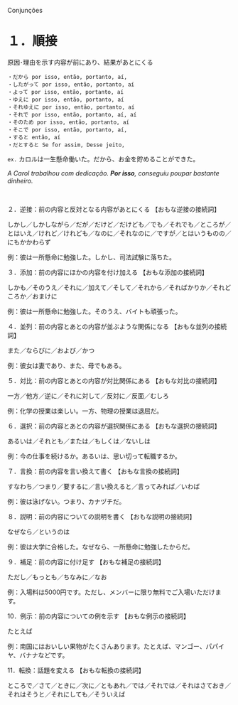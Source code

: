 Conjunções

# １．順接
原因･理由を示す内容が前にあり、結果があとにくる

```
・だから por isso, então, portanto, aí, 
・したがって por isso, então, portanto, aí
・よって por isso, então, portanto, aí
・ゆえに por isso, então, portanto, aí
・それゆえに por isso, então, portanto, aí
・それで por isso, então, portanto, aí, aí
・そのため por isso, então, portanto, aí
・そこで por isso, então, portanto, aí, 
・すると então, aí
・だとすると Se for assim, Desse jeito,  
```

`ex.` カロルは一生懸命働いた。だから、お金を貯めることができた。

*A Carol trabalhou com dedicação. **Por isso**, conseguiu poupar bastante dinheiro.*

<br>


２．逆接：前の内容と反対となる内容があとにくる
【おもな逆接の接続詞】

しかし／しかしながら／だが／だけど／だけども／でも／それでも／ところが／とはいえ／けれど／けれども／なのに／それなのに／ですが／とはいうものの／にもかかわらず

例：彼は一所懸命に勉強した。しかし、司法試験に落ちた。

３．添加：前の内容にほかの内容を付け加える
【おもな添加の接続詞】

しかも／そのうえ／それに／加えて／そして／それから／そればかりか／それどころか／おまけに

例：彼は一所懸命に勉強した。そのうえ、バイトも頑張った。

４．並列：前の内容とあとの内容が並ぶような関係になる
【おもな並列の接続詞】

また／ならびに／および／かつ

例：彼女は妻であり、また、母でもある。

５．対比：前の内容とあとの内容が対比関係にある
【おもな対比の接続詞】

一方／他方／逆に／それに対して／反対に／反面／むしろ

例：化学の授業は楽しい。一方、物理の授業は退屈だ。

６．選択：前の内容とあとの内容が選択関係にある
【おもな選択の接続詞】

あるいは／それとも／または／もしくは／ないしは

例：今の仕事を続けるか。あるいは、思い切って転職するか。

７．言換：前の内容を言い換えて書く
【おもな言換の接続詞】

すなわち／つまり／要するに／言い換えると／言ってみれば／いわば

例：彼は泳げない。つまり、カナヅチだ。

８．説明：前の内容についての説明を書く
【おもな説明の接続詞】

なぜなら／というのは

例：彼は大学に合格した。なぜなら、一所懸命に勉強したからだ。

９．補足：前の内容に付け足す
【おもな補足の接続詞】

ただし／もっとも／ちなみに／なお

例：入場料は5000円です。ただし、メンバーに限り無料でご入場いただけます。

10．例示：前の内容についての例を示す
【おもな例示の接続詞】

たとえば

例：南国にはおいしい果物がたくさんあります。たとえば、マンゴー、パパイヤ、バナナなどです。

11．転換：話題を変える
【おもな転換の接続詞】

ところで／さて／ときに／次に／ともあれ／では／それでは／それはさておき／それはそうと／それにしても／そういえば